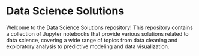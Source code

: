 # Data Science Solutions

Welcome to the Data Science Solutions repository! This repository contains a collection of Jupyter notebooks that provide various solutions related to data science, covering a wide range of topics from data cleaning and exploratory analysis to predictive modeling and data visualization.

